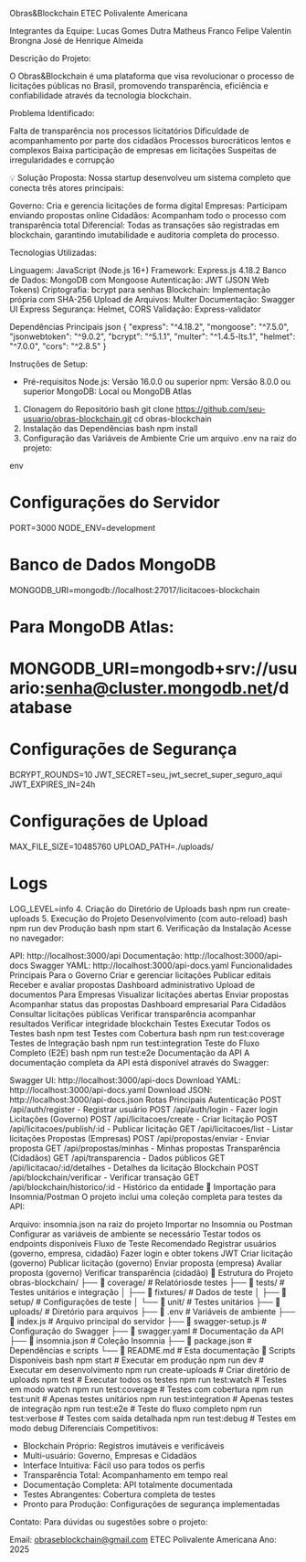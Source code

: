 Obras&Blockchain
ETEC Polivalente Americana

Integrantes da Equipe:
Lucas Gomes Dutra
Matheus Franco
Felipe Valentin Brongna
José de Henrique Almeida

Descrição do Projeto:

O Obras&Blockchain é uma plataforma que visa revolucionar o processo de licitações públicas no Brasil, promovendo transparência, eficiência e confiabilidade através da tecnologia blockchain.

Problema Identificado:

Falta de transparência nos processos licitatórios
Dificuldade de acompanhamento por parte dos cidadãos
Processos burocráticos lentos e complexos
Baixa participação de empresas em licitações
Suspeitas de irregularidades e corrupção

💡 Solução Proposta:
Nossa startup desenvolveu um sistema completo que conecta três atores principais:

Governo: Cria e gerencia licitações de forma digital
Empresas: Participam enviando propostas online
Cidadãos: Acompanham todo o processo com transparência total
Diferencial: Todas as transações são registradas em blockchain, garantindo imutabilidade e auditoria completa do processo.

Tecnologias Utilizadas:

Linguagem: JavaScript (Node.js 16+)
Framework: Express.js 4.18.2
Banco de Dados: MongoDB com Mongoose
Autenticação: JWT (JSON Web Tokens)
Criptografia: bcrypt para senhas
Blockchain: Implementação própria com SHA-256
Upload de Arquivos: Multer
Documentação: Swagger UI Express
Segurança: Helmet, CORS
Validação: Express-validator

Dependências Principais
json
{
  "express": "^4.18.2",
  "mongoose": "^7.5.0",
  "jsonwebtoken": "^9.0.2",
  "bcrypt": "^5.1.1",
  "multer": "^1.4.5-lts.1",
  "helmet": "^7.0.0",
  "cors": "^2.8.5"
}

Instruções de Setup:

- Pré-requisitos
Node.js: Versão 16.0.0 ou superior
npm: Versão 8.0.0 ou superior
MongoDB: Local ou MongoDB Atlas
1. Clonagem do Repositório
bash
git clone https://github.com/seu-usuario/obras-blockchain.git
cd obras-blockchain
2. Instalação das Dependências
bash
npm install
3. Configuração das Variáveis de Ambiente
Crie um arquivo .env na raiz do projeto:

env
# Configurações do Servidor
PORT=3000
NODE_ENV=development

# Banco de Dados MongoDB
MONGODB_URI=mongodb://localhost:27017/licitacoes-blockchain
# Para MongoDB Atlas:
# MONGODB_URI=mongodb+srv://usuario:senha@cluster.mongodb.net/database

# Configurações de Segurança
BCRYPT_ROUNDS=10
JWT_SECRET=seu_jwt_secret_super_seguro_aqui
JWT_EXPIRES_IN=24h

# Configurações de Upload
MAX_FILE_SIZE=10485760
UPLOAD_PATH=./uploads/

# Logs
LOG_LEVEL=info
4. Criação do Diretório de Uploads
bash
npm run create-uploads
5. Execução do Projeto
Desenvolvimento (com auto-reload)
bash
npm run dev
Produção
bash
npm start
6. Verificação da Instalação
Acesse no navegador:

API: http://localhost:3000/api
Documentação: http://localhost:3000/api-docs
Swagger YAML: http://localhost:3000/api-docs.yaml
Funcionalidades Principais
Para o Governo
Criar e gerenciar licitações
Publicar editais
Receber e avaliar propostas
Dashboard administrativo
Upload de documentos
Para Empresas
Visualizar licitações abertas
Enviar propostas
Acompanhar status das propostas
Dashboard empresarial
Para Cidadãos
Consultar licitações públicas
Verificar transparência
acompanhar resultados
Verificar integridade blockchain
Testes
Executar Todos os Testes
bash
npm test
Testes com Cobertura
bash
npm run test:coverage
Testes de Integração
bash
npm run test:integration
Teste do Fluxo Completo (E2E)
bash
npm run test:e2e
Documentação da API
A documentação completa da API está disponível através do Swagger:

Swagger UI: http://localhost:3000/api-docs
Download YAML: http://localhost:3000/api-docs.yaml
Download JSON: http://localhost:3000/api-docs.json
Rotas Principais
Autenticação
POST /api/auth/register - Registrar usuário
POST /api/auth/login - Fazer login
Licitações (Governo)
POST /api/licitacoes/create - Criar licitação
POST /api/licitacoes/publish/:id - Publicar licitação
GET /api/licitacoes/list - Listar licitações
Propostas (Empresas)
POST /api/propostas/enviar - Enviar proposta
GET /api/propostas/minhas - Minhas propostas
Transparência (Cidadãos)
GET /api/transparencia - Dados públicos
GET /api/licitacao/:id/detalhes - Detalhes da licitação
Blockchain
POST /api/blockchain/verificar - Verificar transação
GET /api/blockchain/historico/:id - Histórico da entidade
🔗 Importação para Insomnia/Postman
O projeto inclui uma coleção completa para testes da API:

Arquivo: insomnia.json na raiz do projeto
Importar no Insomnia ou Postman
Configurar as variáveis de ambiente se necessário
Testar todos os endpoints disponíveis
Fluxo de Teste Recomendado
Registrar usuários (governo, empresa, cidadão)
Fazer login e obter tokens JWT
Criar licitação (governo)
Publicar licitação (governo)
Enviar proposta (empresa)
Avaliar proposta (governo)
Verificar transparência (cidadão)
🚀 Estrutura do Projeto
obras-blockchain/
├── 📁 coverage/              # Relatóriosde testes
├── 📁 tests/                 # Testes unitários e integração
│   ├── 📁 fixtures/          # Dados de teste
│   ├── 📁 setup/             # Configurações de teste
│   └── 📁 unit/              # Testes unitários
├── 📁 uploads/               # Diretório para arquivos
├── 📄 .env                   # Variáveis de ambiente
├── 📄 index.js               # Arquivo principal do servidor
├── 📄 swagger-setup.js       # Configuração do Swagger
├── 📄 swagger.yaml           # Documentação da API
├── 📄 insomnia.json          # Coleção Insomnia
├── 📄 package.json           # Dependências e scripts
└── 📄 README.md              # Esta documentação
🔧 Scripts Disponíveis
bash
npm start                     # Executar em produção
npm run dev                   # Executar em desenvolvimento
npm run create-uploads        # Criar diretório de uploads
npm test                      # Executar todos os testes
npm run test:watch            # Testes em modo watch
npm run test:coverage         # Testes com cobertura
npm run test:unit             # Apenas testes unitários
npm run test:integration      # Apenas testes de integração
npm run test:e2e              # Teste do fluxo completo
npm run test:verbose          # Testes com saída detalhada
npm run test:debug            # Testes em modo debug
Diferenciais Competitivos:

- Blockchain Próprio: Registros imutáveis e verificáveis
- Multi-usuário: Governo, Empresas e Cidadãos
- Interface Intuitiva: Fácil uso para todos os perfis
- Transparência Total: Acompanhamento em tempo real
- Documentação Completa: API totalmente documentada
- Testes Abrangentes: Cobertura completa de testes
- Pronto para Produção: Configurações de segurança implementadas

Contato:
Para dúvidas ou sugestões sobre o projeto:

Email: obraseblockchain@gmail.com
ETEC Polivalente Americana
Ano: 2025
